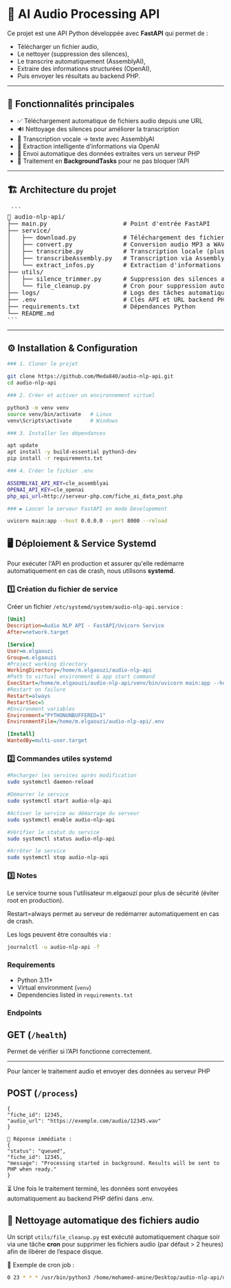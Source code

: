 # 🧠 AI Audio Processing API

Ce projet est une API Python développée avec **FastAPI** qui permet de :
- Télécharger un fichier audio,
- Le nettoyer (suppression des silences),
- Le transcrire automatiquement (AssemblyAI),
- Extraire des informations structurées (OpenAI),
- Puis envoyer les résultats au backend PHP.

---

## 🚀 Fonctionnalités principales

- ✅ Téléchargement automatique de fichiers audio depuis une URL
- 🔊 Nettoyage des silences pour améliorer la transcription
- 📝 Transcription vocale → texte avec AssemblyAI
- 🤖 Extraction intelligente d’informations via OpenAI
- 🔁 Envoi automatique des données extraites vers un serveur PHP
- 🧰 Traitement en **BackgroundTasks** pour ne pas bloquer l’API

---

## 🏗️ Architecture du projet

<pre> ```
📂 audio-nlp-api/
├── main.py                     # Point d'entrée FastAPI
├── service/
│   ├── download.py             # Téléchargement des fichiers audio
│   ├── convert.py              # Conversion audio MP3 a WAV (non utilisé car WAV disponible)
│   ├── transcribe.py           # Transcription locale (plus lent)
│   ├── transcribeAssembly.py   # Transcription via AssemblyAI (rapide)
│   └── extract_infos.py        # Extraction d'informations via OpenAI API
├── utils/
│   ├── silence_trimmer.py      # Suppression des silences audio
│   └── file_cleanup.py         # Cron pour suppression automatique des fichiers audio
├── logs/                       # Logs des tâches automatiques cron
├── .env                        # Clés API et URL backend PHP
├── requirements.txt            # Dépendances Python
└── README.md
``` </pre>

---

## ⚙️ Installation & Configuration
```bash
### 1. Cloner le projet

git clone https://github.com/Meda840/audio-nlp-api.git
cd audio-nlp-api

### 2. Créer et activer un environnement virtuel

python3 -m venv venv
source venv/bin/activate   # Linux
venv\Scripts\activate      # Windows

### 3. Installer les dépendances

apt update
apt install -y build-essential python3-dev
pip install -r requirements.txt

### 4. Créer le fichier .env

ASSEMBLYAI_API_KEY=cle_assemblyai
OPENAI_API_KEY=cle_openai
php_api_url=http://serveur-php.com/fiche_ai_data_post.php

### ▶️ Lancer le serveur FastAPI en mode Developement

uvicorn main:app --host 0.0.0.0 --port 8000 --reload

```

## 🖥️ Déploiement & Service Systemd
Pour exécuter l'API en production et assurer qu'elle redémarre automatiquement en cas de crash, nous utilisons **systemd**.
### 1️⃣ Création du fichier de service

Créer un fichier `/etc/systemd/system/audio-nlp-api.service` :
```ini
[Unit]
Description=Audio NLP API - FastAPI/Uvicorn Service
After=network.target

[Service]
User=m.elgaouzi
Group=m.elgaouzi
#Project working directory
WorkingDirectory=/home/m.elgaouzi/audio-nlp-api
#Path to virtual environment & app start command
ExecStart=/home/m.elgaouzi/audio-nlp-api/venv/bin/uvicorn main:app --host 0.0.0.0 --port 8000
#Restart on failure
Restart=always
RestartSec=5
#Environment variables
Environment="PYTHONUNBUFFERED=1"
EnvironmentFile=/home/m.elgaouzi/audio-nlp-api/.env

[Install]
WantedBy=multi-user.target
```

### 2️⃣ Commandes utiles systemd

``` bash
#Recharger les services après modification 
sudo systemctl daemon-reload

#Démarrer le service
sudo systemctl start audio-nlp-api

#Activer le service au démarrage du serveur
sudo systemctl enable audio-nlp-api

#Vérifier le statut du service
sudo systemctl status audio-nlp-api

#Arrêter le service
sudo systemctl stop audio-nlp-api
```
### 3️⃣ Notes

Le service tourne sous l'utilisateur m.elgaouzi pour plus de sécurité (éviter root en production).

Restart=always permet au serveur de redémarrer automatiquement en cas de crash.

Les logs peuvent être consultés via :
``` bash
journalctl -u audio-nlp-api -f 
```


### Requirements

- Python 3.11+
- Virtual environment (`venv`)
- Dependencies listed in `requirements.txt`


### Endpoints

## GET (`/health`)
Permet de vérifier si l’API fonctionne correctement.

---

Pour lancer le traitement audio et envoyer des données au serveur PHP
## POST  (`/process`)
    {
    "fiche_id": 12345,
    "audio_url": "https://exemple.com/audio/12345.wav"
    }

    📡 Réponse immédiate :
    {
    "status": "queued",
    "fiche_id": 12345,
    "message": "Processing started in background. Results will be sent to PHP when ready."
    }

⏳ Une fois le traitement terminé, les données sont envoyées automatiquement au backend PHP défini dans .env.


## 🧼 Nettoyage automatique des fichiers audio

Un script `utils/file_cleanup.py` est exécuté automatiquement chaque soir via une tâche **cron** pour supprimer les fichiers audio (par défaut > 2 heures) afin de libérer de l’espace disque.

📅 Exemple de cron job :
```bash
0 23 * * * /usr/bin/python3 /home/mohamed-amine/Desktop/audio-nlp-api/utils/file_cleanup.py >> /home/mohamed-amine/Desktop/audio-nlp-api/logs/cron_cleanup.log 2>&1

```


